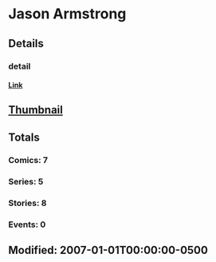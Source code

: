 # Jason  Armstrong 
## Details
### detail
#### [Link](http://marvel.com/comics/creators/8680/jason_armstrong?utm_campaign=apiRef&utm_source=225578a89fc76f3d20fbffda5d17a88d)
## [Thumbnail](http://i.annihil.us/u/prod/marvel/i/mg/b/40/image_not_available.jpg)
## Totals
### Comics: 7
### Series: 5
### Stories: 8
### Events: 0
## Modified: 2007-01-01T00:00:00-0500